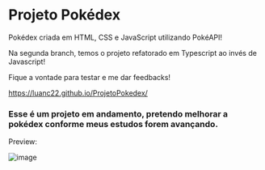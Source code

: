# Projeto Pokédex
Pokédex criada em HTML, CSS e JavaScript utilizando PokéAPI!

Na segunda branch, temos o projeto refatorado em Typescript ao invés de Javascript!

Fique a vontade para testar e me dar feedbacks!

https://luanc22.github.io/ProjetoPokedex/

### Esse é um projeto em andamento, pretendo melhorar a pokédex conforme meus estudos forem avançando.

Preview: 

![image](https://user-images.githubusercontent.com/49588133/183720896-7cb9e15d-67f6-4d58-a6fe-bf5d31f39205.png)

